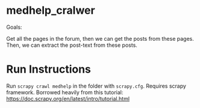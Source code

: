 # medhelp_cralwer

Goals:

Get all the pages in the forum, then we can get the posts from these pages. Then, we can extract the post-text from these posts.  


# Run  Instructions
Run `scrapy crawl medhelp` in the folder with `scrapy.cfg`. Requires scrapy framework. Borrowed heavily from this tutorial: https://doc.scrapy.org/en/latest/intro/tutorial.html

